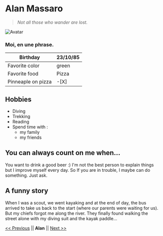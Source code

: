 # Alan Massaro

>*Not all those who wander are lost.*

![Avatar](https://media-exp1.licdn.com/dms/image/C5103AQGQQ5KPiCd_9g/profile-displayphoto-shrink_400_400/0?e=1607558400&v=beta&t=gZUhWtK3OtNTfA_YHUtOc1WsI3RlFK_pBeHv_zTkWXM)

### Moi, en une phrase.

| Birthday           | 23/10/85|
|--------------------|---------|
| Favorite color     | green   |
| Favorite food      | Pizza   |
| Pinneaple on pizza |  -[X]     |

## Hobbies

* Diving
* Trekking
* Reading
* Spend time with :
  * my family
  * my friends

## You can always count on me when...
You want to drink a good beer :)
I'm not the best person to explain things but I improve myself every day. So If you are in trouble, I maybe can do something. Just ask.

## A funny story

When I was a scout, we went kayaking and at the end of day, the bus arrived to take us back to the start (where our parents were waiting for us). But my chiefs forgot me along the river. They finally found walking the street alone with my diving suit and the kayak paddle...

[<< Previous](https://github.com/JonathanMaillard/markdown-challenge) || **Alan** || [Next >>](https://github.com/Marmouz82/markdown-challenge)

